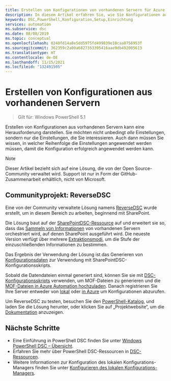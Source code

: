 ```yaml
---
title: Erstellen von Konfigurationen von vorhandenen Servern für Azure Automation State Configuration
description: In diesem Artikel erfahren Sie, wie Sie Konfigurationen aus vorhandenen Servern für Azure Automation State Configuration erstellen.
keywords: DSC,PowerShell,Konfiguration,Setup,Einrichtung
services: automation
ms.subservice: dsc
ms.date: 08/08/2019
ms.topic: conceptual
ms.openlocfilehash: 0240fd14a8e5dd5975fd499839e10caa0756953f
ms.sourcegitcommit: 362359c2a00a6827353395416aae9db492005613
ms.translationtype: HT
ms.contentlocale: de-DE
ms.lasthandoff: 11/15/2021
ms.locfileid: "132491505"
---
```

# <a name="create-configurations-from-existing-servers"></a>Erstellen von Konfigurationen aus vorhandenen Servern

> Gilt für: Windows PowerShell 5.1

Erstellen von Konfigurationen aus vorhandenen Servern kann eine Herausforderung darstellen.
Sie möchten nicht unbedingt *alle* Einstellungen, sondern nur die Einstellungen, die Sie interessieren.
Auch dann müssen Sie wissen, in welcher Reihenfolge die Einstellungen angewendet werden müssen, damit die Konfiguration erfolgreich angewendet werden kann.

> [!NOTE]
> Dieser Artikel bezieht sich auf eine Lösung, die von der Open Source-Community verwaltet wird.
> Support ist nur in Form der GitHub-Zusammenarbeit erhältlich, nicht von Microsoft.

## <a name="community-project-reversedsc"></a>Communityprojekt: ReverseDSC

Eine von der Community verwaltete Lösung namens [ReverseDSC](https://github.com/microsoft/reversedsc) wurde erstellt, um in diesem Bereich zu arbeiten, beginnend mit SharePoint.

Die Lösung baut auf der [SharePointDSC-Ressource](https://github.com/powershell/sharepointdsc) auf und erweitert sie so, dass das [Sammeln von Informationen](https://github.com/Microsoft/sharepointDSC.reverse#how-to-use) von vorhandenen Servern orchestriert wird, auf denen SharePoint ausgeführt wird.
Die neueste Version verfügt über mehrere [Extraktionsmodi](https://github.com/Microsoft/SharePointDSC.Reverse/wiki/Extraction-Modes), um die Stufe der einzuschließenden Informationen zu bestimmen.

Das Ergebnis der Verwendung der Lösung ist das Generieren von [Konfigurationsdaten](https://github.com/Microsoft/sharepointDSC.reverse#configuration-data) zur Verwendung mit SharePointDSC-Konfigurationsskripts.

Sobald die Datendateien einmal generiert sind, können Sie sie mit [DSC-Konfigurationsskripts](/powershell/scripting/dsc/overview/overview) verwenden, um MOF-Dateien zu generieren und die [MOF-Dateien in Azure Automation hochzuladen](./tutorial-configure-servers-desired-state.md#create-and-upload-a-configuration-to-azure-automation).
Danach registrieren Sie Ihre Server entweder von [lokal](./automation-dsc-onboarding.md#enable-physicalvirtual-linux-machines) oder [in Azure](./automation-dsc-onboarding.md#enable-azure-vms) um Konfigurationen abzurufen.

Um ReverseDSC zu testen, besuchen Sie den [PowerShell-Katalog](https://www.powershellgallery.com/packages/ReverseDSC/), und laden Sie die Lösung herunter, oder klicken Sie auf „Projektwebsite“, um die [Dokumentation](https://github.com/Microsoft/sharepointDSC.reverse) anzuzeigen.

## <a name="next-steps"></a>Nächste Schritte

- Eine Einführung in PowerShell DSC finden Sie unter [Windows PowerShell DSC – Übersicht](/powershell/scripting/dsc/overview/overview).
- Erfahren Sie mehr über PowerShell DSC-Ressourcen in [DSC-Ressourcen](/powershell/scripting/dsc/resources/resources).
- Weitere Informationen zur Konfiguration des lokalen Konfigurations-Managers finden Sie unter [Konfigurieren des lokalen Konfigurations-Managers](/powershell/scripting/dsc/managing-nodes/metaconfig).
